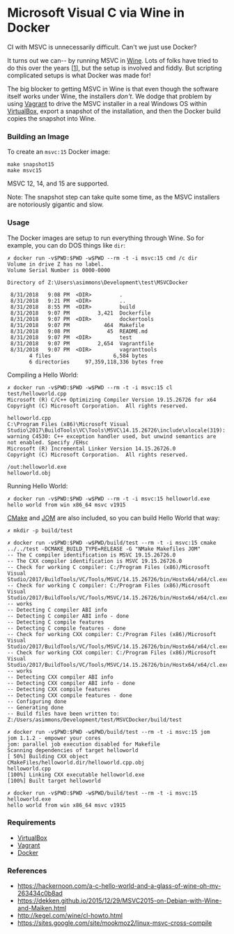 # Microsoft Visual C via Wine in Docker

CI with MSVC is unnecessarily difficult. Can't we just use Docker?

It turns out we can-- by running MSVC in [Wine](https://www.winehq.org/).  Lots of folks have tried to do this over the years [[1](README.md#references)], but the setup is involved and fiddly.  But scripting complicated setups is what Docker was made for!

The big blocker to getting MSVC in Wine is that even though the software itself works under Wine, the installers *don't*.  We dodge that problem by using [Vagrant](https://www.vagrantup.com/downloads.html) to drive the MSVC installer in a real Windows OS within [VirtualBox](https://www.virtualbox.org/wiki/Downloads), export a snapshot of the installation, and then the Docker build copies the snapshot into Wine.

### Building an Image

To create an `msvc:15` Docker image:

```
make snapshot15
make msvc15
```

MSVC 12, 14, and 15 are supported.

Note: The snapshot step can take quite some time, as the MSVC installers are notoriously gigantic and slow.

### Usage

The Docker images are setup to run everything through Wine.  So for example, you can do DOS things like `dir`:

```
✗ docker run -v$PWD:$PWD -w$PWD --rm -t -i msvc:15 cmd /c dir
Volume in drive Z has no label.
Volume Serial Number is 0000-0000

Directory of Z:\Users\asimmons\Development\test\MSVCDocker

 8/31/2018   9:08 PM  <DIR>         .
 8/31/2018   9:21 PM  <DIR>         ..
 8/31/2018   8:55 PM  <DIR>         build
 8/31/2018   9:07 PM         3,421  Dockerfile
 8/31/2018   9:07 PM  <DIR>         dockertools
 8/31/2018   9:07 PM           464  Makefile
 8/31/2018   9:08 PM            45  README.md
 8/31/2018   9:07 PM  <DIR>         test
 8/31/2018   9:07 PM         2,654  Vagrantfile
 8/31/2018   9:07 PM  <DIR>         vagranttools
       4 files                    6,584 bytes
       6 directories     97,359,118,336 bytes free
```

Compiling a Hello World:
```
✗ docker run -v$PWD:$PWD -w$PWD --rm -t -i msvc:15 cl test/helloworld.cpp 
Microsoft (R) C/C++ Optimizing Compiler Version 19.15.26726 for x64
Copyright (C) Microsoft Corporation.  All rights reserved.

helloworld.cpp
C:\Program Files (x86)\Microsoft Visual Studio\2017\BuildTools\VC\Tools\MSVC\14.15.26726\include\xlocale(319): warning C4530: C++ exception handler used, but unwind semantics are not enabled. Specify /EHsc
Microsoft (R) Incremental Linker Version 14.15.26726.0
Copyright (C) Microsoft Corporation.  All rights reserved.

/out:helloworld.exe 
helloworld.obj 
```

Running Hello World:
```
✗ docker run -v$PWD:$PWD -w$PWD --rm -t -i msvc:15 helloworld.exe        
hello world from win x86_64 msvc v1915
```

[CMake](https://cmake.org/) and [JOM](https://wiki.qt.io/Jom) are also included, so you can build Hello World that way:
```
✗ mkdir -p build/test

✗ docker run -v$PWD:$PWD -w$PWD/build/test --rm -t -i msvc:15 cmake ../../test -DCMAKE_BUILD_TYPE=RELEASE -G "NMake Makefiles JOM"
-- The C compiler identification is MSVC 19.15.26726.0
-- The CXX compiler identification is MSVC 19.15.26726.0
-- Check for working C compiler: C:/Program Files (x86)/Microsoft Visual Studio/2017/BuildTools/VC/Tools/MSVC/14.15.26726/bin/Hostx64/x64/cl.exe
-- Check for working C compiler: C:/Program Files (x86)/Microsoft Visual Studio/2017/BuildTools/VC/Tools/MSVC/14.15.26726/bin/Hostx64/x64/cl.exe -- works
-- Detecting C compiler ABI info
-- Detecting C compiler ABI info - done
-- Detecting C compile features
-- Detecting C compile features - done
-- Check for working CXX compiler: C:/Program Files (x86)/Microsoft Visual Studio/2017/BuildTools/VC/Tools/MSVC/14.15.26726/bin/Hostx64/x64/cl.exe
-- Check for working CXX compiler: C:/Program Files (x86)/Microsoft Visual Studio/2017/BuildTools/VC/Tools/MSVC/14.15.26726/bin/Hostx64/x64/cl.exe -- works
-- Detecting CXX compiler ABI info
-- Detecting CXX compiler ABI info - done
-- Detecting CXX compile features
-- Detecting CXX compile features - done
-- Configuring done
-- Generating done
-- Build files have been written to: Z:/Users/asimmons/Development/test/MSVCDocker/build/test

✗ docker run -v$PWD:$PWD -w$PWD/build/test --rm -t -i msvc:15 jom
jom 1.1.2 - empower your cores
jom: parallel job execution disabled for Makefile
Scanning dependencies of target helloworld
[ 50%] Building CXX object CMakeFiles/helloworld.dir/helloworld.cpp.obj
helloworld.cpp
[100%] Linking CXX executable helloworld.exe
[100%] Built target helloworld

✗ docker run -v$PWD:$PWD -w$PWD/build/test --rm -t -i msvc:15 helloworld.exe
hello world from win x86_64 msvc v1915

```

### Requirements

 * [VirtualBox](https://www.virtualbox.org/wiki/Downloads)
 * [Vagrant](https://www.vagrantup.com/downloads.html)
 * [Docker](https://www.docker.com/get-started)

### References
 * https://hackernoon.com/a-c-hello-world-and-a-glass-of-wine-oh-my-263434c0b8ad
 * https://dekken.github.io/2015/12/29/MSVC2015-on-Debian-with-Wine-and-Maiken.html
 * http://kegel.com/wine/cl-howto.html
 * https://sites.google.com/site/mookmoz2/linux-msvc-cross-compile

